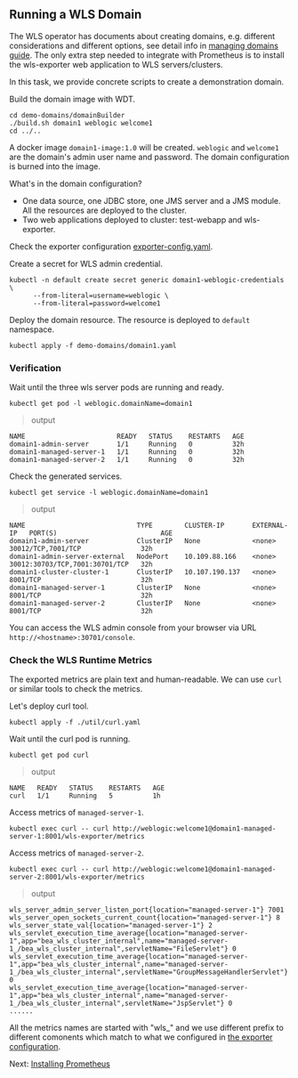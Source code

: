 ## Running a WLS Domain
The WLS operator has documents about creating domains, e.g. different considerations and different options, see detail info in [managing domains guide](https://oracle.github.io/weblogic-kubernetes-operator/userguide/managing-domains/). The only extra step needed to integrate with Prometheus is to install the wls-exporter web application to WLS servers/clusters.

In this task, we provide concrete scripts to create a demonstration domain.

Build the domain image with WDT.
```
cd demo-domains/domainBuilder
./build.sh domain1 weblogic welcome1
cd ../..
```
A docker image `domain1-image:1.0` will be created. `weblogic` and `welcome1` are the domain's admin user name and password. The domain configuration is burned into the image. 

What's in the domain configuration?
- One data source, one JDBC store, one JMS server and a JMS module. All the resources are deployed to the cluster. 
- Two web applications deployed to cluster: test-webapp and wls-exporter.  

Check the exporter configuration [exporter-config.yaml](../dashboard/exporter-config.yaml).

Create a secret for WLS admin credential.
```
kubectl -n default create secret generic domain1-weblogic-credentials \
      --from-literal=username=weblogic \
      --from-literal=password=welcome1
```
Deploy the domain resource. The resource is deployed to `default` namespace.
```
kubectl apply -f demo-domains/domain1.yaml
```

### Verification
Wait until the three wls server pods are running and ready.
```
kubectl get pod -l weblogic.domainName=domain1
```
> output
```
NAME                       READY   STATUS    RESTARTS   AGE
domain1-admin-server       1/1     Running   0          32h
domain1-managed-server-1   1/1     Running   0          32h
domain1-managed-server-2   1/1     Running   0          32h
```
Check the generated services.
```
kubectl get service -l weblogic.domainName=domain1
```
> output
```
NAME                            TYPE        CLUSTER-IP       EXTERNAL-IP   PORT(S)                          AGE
domain1-admin-server            ClusterIP   None             <none>        30012/TCP,7001/TCP               32h
domain1-admin-server-external   NodePort    10.109.88.166    <none>        30012:30703/TCP,7001:30701/TCP   32h
domain1-cluster-cluster-1       ClusterIP   10.107.190.137   <none>        8001/TCP                         32h
domain1-managed-server-1        ClusterIP   None             <none>        8001/TCP                         32h
domain1-managed-server-2        ClusterIP   None             <none>        8001/TCP                         32h
```

You can access the WLS admin console from your browser via URL `http://<hostname>:30701/console`.

### Check the WLS Runtime Metrics
The exported metrics are plain text and human-readable. We can use `curl` or similar tools to check the metrics.

Let's deploy curl tool.
```
kubectl apply -f ./util/curl.yaml
```
Wait until the curl pod is running.
```
kubectl get pod curl
```
> output
```
NAME   READY   STATUS    RESTARTS   AGE
curl   1/1     Running   5          1h
```
Access metrics of `managed-server-1`.
```
kubectl exec curl -- curl http://weblogic:welcome1@domain1-managed-server-1:8001/wls-exporter/metrics
```
Access metrics of `managed-server-2`.
```
kubectl exec curl -- curl http://weblogic:welcome1@domain1-managed-server-2:8001/wls-exporter/metrics
```
> output
```
wls_server_admin_server_listen_port{location="managed-server-1"} 7001
wls_server_open_sockets_current_count{location="managed-server-1"} 8
wls_server_state_val{location="managed-server-1"} 2
wls_servlet_execution_time_average{location="managed-server-1",app="bea_wls_cluster_internal",name="managed-server-1_/bea_wls_cluster_internal",servletName="FileServlet"} 0
wls_servlet_execution_time_average{location="managed-server-1",app="bea_wls_cluster_internal",name="managed-server-1_/bea_wls_cluster_internal",servletName="GroupMessageHandlerServlet"} 0
wls_servlet_execution_time_average{location="managed-server-1",app="bea_wls_cluster_internal",name="managed-server-1_/bea_wls_cluster_internal",servletName="JspServlet"} 0
......
```
All the metrics names are started with "wls_" and we use different prefix to different comonents which match to what we configured in [the exporter configuration](../dashboard/exporter-config.yaml). 

Next: [Installing Prometheus](05-prometheus.md)
